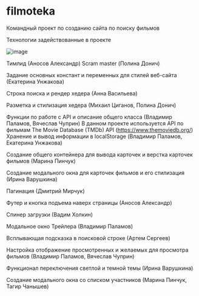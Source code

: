 # filmoteka
Командный проект по созданию сайта по поиску фильмов

Технологии задействованные в проекте

![image](https://user-images.githubusercontent.com/61520153/136587216-a1a4025d-b3d1-46fe-ab31-a3fda8eb092d.png)

Тимлид (Аносов Александр)
Scram master (Полина Донич)


Задание основных констант и переменных для стилей веб-сайта (Екатерина Унжакова)

Строка поиска и рендер хедера (Анна Васильева)

Разметка и стилизация хедера (Михаил Циганов, Полина Донич)

Функции по работе с API и описание общего класса (Владимир Паламов, Вячеслав Чуприн)
В данном проекте используется API по фильмам The Movie Database (TMDb) API (https://www.themoviedb.org/)
Хранение и вывод информации в localStorage (Владимир Паламов, Екатерина Унжакова)

Создание общего контейнера для вывода карточек и верстка карточек фильмов (Марина Пинчук)

Создание модального окна для карточек фильмов и его стилизация (Ирина Варушкина)

Пагинация (Дмитрий Мирчук)

Футер и кнопка подъема наверх страницы     (Аносов Александр)

Спинер загрузки (Вадим Холкин)

Модальное окно Трейлера (Владимир Паламов)

Всплывающая подсказка в поисковой строке (Артем Сергеев)


Настройка отображение просмотренных и желаемых для просмотра фильмов (Владимир Паламов, Вячеслав Чуприн)

Функционал переключения светлой и темной темы (Ирина Варушкина)

Создание модального окна со списком участников
(Марина Пинчук, Тагир Чанышев)
